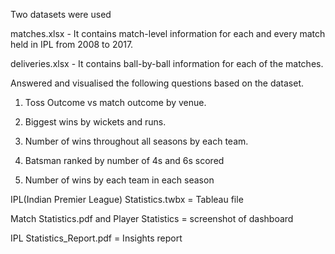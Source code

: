 Two datasets were used

matches.xlsx - It contains match-level information for each and every match
held in IPL from 2008 to 2017.

deliveries.xlsx - It contains ball-by-ball information for each of the matches.

Answered and visualised the following questions based on the dataset.

1. Toss Outcome vs match outcome by venue.
   
2. Biggest wins by wickets and runs.

3. Number of wins throughout all seasons by each team.

4. Batsman ranked by number of 4s and 6s scored

5. Number of wins by each team in each season

IPL(Indian Premier League) Statistics.twbx = Tableau file

Match Statistics.pdf and Player Statistics = screenshot of dashboard

IPL Statistics_Report.pdf = Insights report
